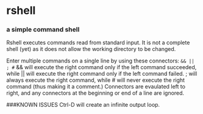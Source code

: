 # rshell
### a simple command shell

Rshell executes commands read from standard input.
It is not a complete shell (yet) as it does not allow the working directory to be changed.

Enter multiple commands on a single line by using these connectors:
`&& || ; #`
&& will execute the right command only if the left command succeeded, while || will execute the right command only if the left command failed.
; will always execute the right command, while # will never execute the right command (thus making it a comment.)
Connectors are evaulated left to right, and any connectors at the beginning or end of a line are ignored.

###KNOWN ISSUES
Ctrl-D will create an infinite output loop.

